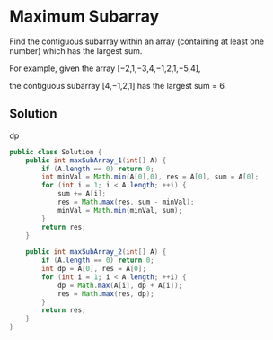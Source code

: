 # Maximum Subarray

Find the contiguous subarray within an array (containing at least one number) which has the largest sum.

For example, given the array [−2,1,−3,4,−1,2,1,−5,4],

the contiguous subarray [4,−1,2,1] has the largest sum = 6.

## Solution

dp

```java
public class Solution {
    public int maxSubArray_1(int[] A) {
        if (A.length == 0) return 0;
        int minVal = Math.min(A[0],0), res = A[0], sum = A[0];
        for (int i = 1; i < A.length; ++i) {
            sum += A[i];
            res = Math.max(res, sum - minVal);
            minVal = Math.min(minVal, sum);
        }
        return res;
    }
    
    public int maxSubArray_2(int[] A) {
        if (A.length == 0) return 0;
        int dp = A[0], res = A[0];
        for (int i = 1; i < A.length; ++i) {
            dp = Math.max(A[i], dp + A[i]);
            res = Math.max(res, dp);
        }
        return res;
    }
}
```